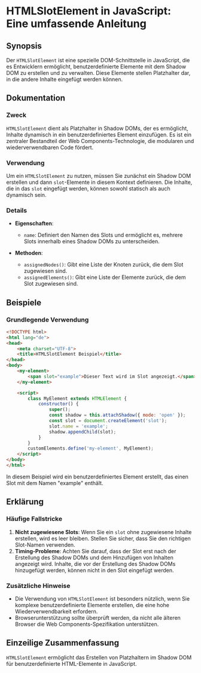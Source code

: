 <!--
Meta Description: # HTMLSlotElement in JavaScript: Eine umfassende Anleitung ## Synopsis Der `HTMLSlotElement` ist eine spezielle DOM-Schnittstelle in JavaScript, die e...
Meta Keywords: slot, die, shadow, der, htmlslotelement
-->

# HTMLSlotElement in JavaScript: Eine umfassende Anleitung

## Synopsis
Der `HTMLSlotElement` ist eine spezielle DOM-Schnittstelle in JavaScript, die es Entwicklern ermöglicht, benutzerdefinierte Elemente mit dem Shadow DOM zu erstellen und zu verwalten. Diese Elemente stellen Platzhalter dar, in die andere Inhalte eingefügt werden können.

## Dokumentation
### Zweck
`HTMLSlotElement` dient als Platzhalter in Shadow DOMs, der es ermöglicht, Inhalte dynamisch in ein benutzerdefiniertes Element einzufügen. Es ist ein zentraler Bestandteil der Web Components-Technologie, die modularen und wiederverwendbaren Code fördert.

### Verwendung
Um ein `HTMLSlotElement` zu nutzen, müssen Sie zunächst ein Shadow DOM erstellen und dann `slot`-Elemente in diesem Kontext definieren. Die Inhalte, die in das `slot` eingefügt werden, können sowohl statisch als auch dynamisch sein.

### Details
- **Eigenschaften**:
  - `name`: Definiert den Namen des Slots und ermöglicht es, mehrere Slots innerhalb eines Shadow DOMs zu unterscheiden.
  
- **Methoden**: 
  - `assignedNodes()`: Gibt eine Liste der Knoten zurück, die dem Slot zugewiesen sind.
  - `assignedElements()`: Gibt eine Liste der Elemente zurück, die dem Slot zugewiesen sind.

## Beispiele
### Grundlegende Verwendung
```html
<!DOCTYPE html>
<html lang="de">
<head>
    <meta charset="UTF-8">
    <title>HTMLSlotElement Beispiel</title>
</head>
<body>
    <my-element>
        <span slot="example">Dieser Text wird im Slot angezeigt.</span>
    </my-element>

    <script>
        class MyElement extends HTMLElement {
            constructor() {
                super();
                const shadow = this.attachShadow({ mode: 'open' });
                const slot = document.createElement('slot');
                slot.name = 'example';
                shadow.appendChild(slot);
            }
        }
        customElements.define('my-element', MyElement);
    </script>
</body>
</html>
```
In diesem Beispiel wird ein benutzerdefiniertes Element erstellt, das einen Slot mit dem Namen "example" enthält.

## Erklärung
### Häufige Fallstricke
1. **Nicht zugewiesene Slots**: Wenn Sie ein `slot` ohne zugewiesene Inhalte erstellen, wird es leer bleiben. Stellen Sie sicher, dass Sie den richtigen Slot-Namen verwenden.
2. **Timing-Probleme**: Achten Sie darauf, dass der Slot erst nach der Erstellung des Shadow DOMs und dem Hinzufügen von Inhalten angezeigt wird. Inhalte, die vor der Erstellung des Shadow DOMs hinzugefügt werden, können nicht in den Slot eingefügt werden.

### Zusätzliche Hinweise
- Die Verwendung von `HTMLSlotElement` ist besonders nützlich, wenn Sie komplexe benutzerdefinierte Elemente erstellen, die eine hohe Wiederverwendbarkeit erfordern.
- Browserunterstützung sollte überprüft werden, da nicht alle älteren Browser die Web Components-Spezifikation unterstützen.

## Einzeilige Zusammenfassung
`HTMLSlotElement` ermöglicht das Erstellen von Platzhaltern im Shadow DOM für benutzerdefinierte HTML-Elemente in JavaScript.